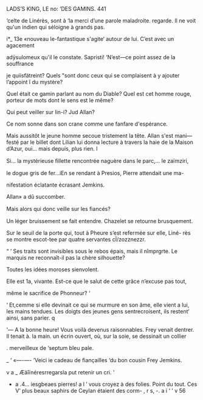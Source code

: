   
  

LADS’S KING, LE no: ‘DES GAMINS. 441

 ‘celte de Linérès, sont à ‘la merci d’une parole maladroite.
 regarde. Il ne voit qu'un indien qui séloigne à grands pas.

i*_ 13e «nouveau le-fantastique s'agite‘ autour de lui. C’est avec un agacement

adÿsulomeux qu'il le constate. Sapristi! ‘N’est—ce point assez de la souffrance

je quiisfätreint? Quels "sont donc ceux qui se complaisent à y ajouter l’appoint
î du mystère?

Quel était ce gamin parlant au nom du Diable? Quel est cet homme rouge,
porteur de mots dont le sens est le même?

Qui peut veiller sur lin-i? Jud Allan?

Ce nom sonne dans son crane comme une fanfare d'espérance.

Mais aussitôt le jeune homme secoue tristement la tête. Allan s'est mani—
festé par le billet dont Lilian lui donna lecture à travers la haie de la Maison
d’Azur, oui... mais depuis, plus rien. l 

Si... la mystérieuse ﬁllette rencontrée naguère dans le parc,... le zaïmziri,

 le dogue gris de fer...iEn se rendant à Presios, Pierre attendait une ma-

nifestation éclatante écrasant Jemkins.

Allan» a dû succomber.

Mais alors qui donc veille sur les ﬁancés?

Un léger bruissement se fait entendre. Chazelet se retourne brusquement.

Sur le seuil de la porte qui, tout à Pheure s’est refermée sur elle, Liné-
rès se montre escot-tee par quatre servantes cÏ/zozznezzr.

“ ‘ Ses traits sont invisibles sous le rebos épais, mais il nîmprgrte. Le marquis
ne reconnaît-il pas la chère silhouette?

Toutes les idées moroses sienvolent.

Elle est 1a, vivante. Est-ce que le salut de cette grâce n’excuse pas tout,

 même le sacrifice de Phonneur? ‘

‘ Et,cemme si elle devinait ce qui se murmure en son âme, elle vient a
lui, les mains tendues. Les doigts des jeunes gens sentrecroisent, ils restent‘
ainsi, sans parier. q

'— A la bonne heure! Vous voilà devenus raisonnables.
Frey  venait dentrer.
Il tenait à. la main. un écrin ouvert, où, sur la soie, se dessinait un collier

. merveilleux de ‘septum bleu pale.

_ ‘ «—-—- ’Veici ie cadeau de ﬁançailles ‘du bon cousin Frey Jemkins.

v a _  Æäîïnéresrregarsla put retenir un cri. '

* a .4...  iesgbeaes pierres! a l
 ’  vous croyez à des folies. Point du tout. Ces
 V’  plus beaux saphirs de Ceylan étaient des corm-
,  r s,  -.  a i ‘ ' v 56

 

 
  
 
  
   
  

